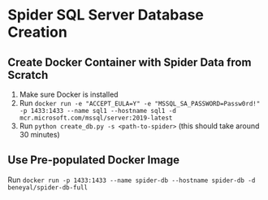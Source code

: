 # Spider SQL Server Database Creation

## Create Docker Container with Spider Data from Scratch

1. Make sure Docker is installed
2. Run `docker run -e "ACCEPT_EULA=Y" -e "MSSQL_SA_PASSWORD=Passw0rd!" -p 1433:1433 --name sql1 --hostname sql1 -d mcr.microsoft.com/mssql/server:2019-latest`
3. Run `python create_db.py -s <path-to-spider>` (this should take around 30 minutes)

## Use Pre-populated Docker Image

Run `docker run -p 1433:1433 --name spider-db --hostname spider-db -d beneyal/spider-db-full`
